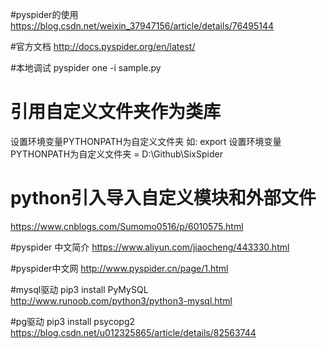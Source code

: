 #pyspider的使用    
https://blog.csdn.net/weixin_37947156/article/details/76495144

#官方文档
http://docs.pyspider.org/en/latest/

#本地调试
    pyspider one -i sample.py
    
# 引用自定义文件夹作为类库
设置环境变量PYTHONPATH为自定义文件夹
如: export 设置环境变量PYTHONPATH为自定义文件夹 = D:\Github\SixSpider

# python引入导入自定义模块和外部文件
https://www.cnblogs.com/Sumomo0516/p/6010575.html

#pyspider 中文简介
https://www.aliyun.com/jiaocheng/443330.html   

#pyspider中文网
http://www.pyspider.cn/page/1.html

#mysql驱动
pip3 install PyMySQL
http://www.runoob.com/python3/python3-mysql.html

#pg驱动
pip3 install psycopg2
https://blog.csdn.net/u012325865/article/details/82563744